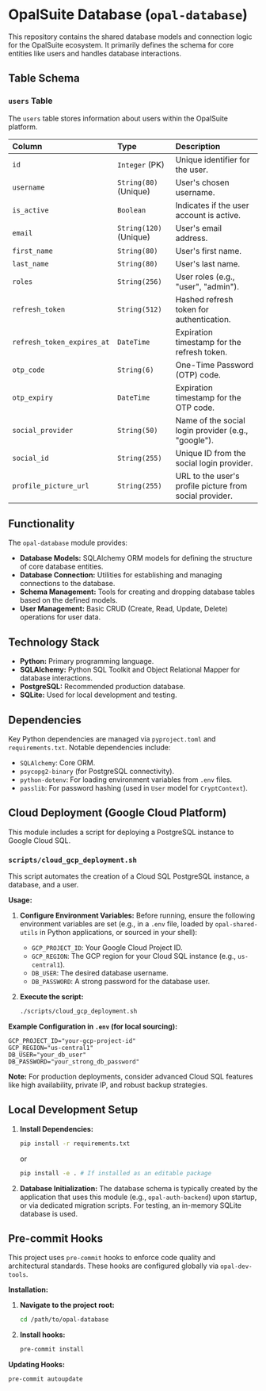 # OpalSuite Database (`opal-database`)

This repository contains the shared database models and connection logic for the OpalSuite ecosystem. It primarily defines the schema for core entities like users and handles database interactions.

## Table Schema

### `users` Table

The `users` table stores information about users within the OpalSuite platform.

| Column                     | Type                 | Description                                       |
| :------------------------- | :------------------- | :------------------------------------------------ |
| `id`                       | `Integer` (PK)       | Unique identifier for the user.                   |
| `username`                 | `String(80)` (Unique)| User's chosen username.                           |
| `is_active`                | `Boolean`            | Indicates if the user account is active.          |
| `email`                    | `String(120)` (Unique)| User's email address.                             |
| `first_name`               | `String(80)`         | User's first name.                                |
| `last_name`                | `String(80)`         | User's last name.                                 |
| `roles`                    | `String(256)`        | User roles (e.g., "user", "admin").               |
| `refresh_token`            | `String(512)`        | Hashed refresh token for authentication.          |
| `refresh_token_expires_at` | `DateTime`           | Expiration timestamp for the refresh token.       |
| `otp_code`                 | `String(6)`          | One-Time Password (OTP) code.                     |
| `otp_expiry`               | `DateTime`           | Expiration timestamp for the OTP code.            |
| `social_provider`          | `String(50)`         | Name of the social login provider (e.g., "google").|
| `social_id`                | `String(255)`        | Unique ID from the social login provider.         |
| `profile_picture_url`      | `String(255)`        | URL to the user's profile picture from social provider.|

## Functionality

The `opal-database` module provides:

*   **Database Models:** SQLAlchemy ORM models for defining the structure of core database entities.
*   **Database Connection:** Utilities for establishing and managing connections to the database.
*   **Schema Management:** Tools for creating and dropping database tables based on the defined models.
*   **User Management:** Basic CRUD (Create, Read, Update, Delete) operations for user data.

## Technology Stack

*   **Python:** Primary programming language.
*   **SQLAlchemy:** Python SQL Toolkit and Object Relational Mapper for database interactions.
*   **PostgreSQL:** Recommended production database.
*   **SQLite:** Used for local development and testing.

## Dependencies

Key Python dependencies are managed via `pyproject.toml` and `requirements.txt`. Notable dependencies include:

*   `SQLAlchemy`: Core ORM.
*   `psycopg2-binary` (for PostgreSQL connectivity).
*   `python-dotenv`: For loading environment variables from `.env` files.
*   `passlib`: For password hashing (used in `User` model for `CryptContext`).

## Cloud Deployment (Google Cloud Platform)

This module includes a script for deploying a PostgreSQL instance to Google Cloud SQL.

### `scripts/cloud_gcp_deployment.sh`

This script automates the creation of a Cloud SQL PostgreSQL instance, a database, and a user.

**Usage:**

1.  **Configure Environment Variables:** Before running, ensure the following environment variables are set (e.g., in a `.env` file, loaded by `opal-shared-utils` in Python applications, or sourced in your shell):
    *   `GCP_PROJECT_ID`: Your Google Cloud Project ID.
    *   `GCP_REGION`: The GCP region for your Cloud SQL instance (e.g., `us-central1`).
    *   `DB_USER`: The desired database username.
    *   `DB_PASSWORD`: A strong password for the database user.

2.  **Execute the script:**
    ```bash
    ./scripts/cloud_gcp_deployment.sh
    ```

**Example Configuration in `.env` (for local sourcing):**

```
GCP_PROJECT_ID="your-gcp-project-id"
GCP_REGION="us-central1"
DB_USER="your_db_user"
DB_PASSWORD="your_strong_db_password"
```

**Note:** For production deployments, consider advanced Cloud SQL features like high availability, private IP, and robust backup strategies.

## Local Development Setup

1.  **Install Dependencies:**
    ```bash
    pip install -r requirements.txt
    ```
    or
    ```bash
    pip install -e . # If installed as an editable package
    ```
2.  **Database Initialization:**
    The database schema is typically created by the application that uses this module (e.g., `opal-auth-backend`) upon startup, or via dedicated migration scripts. For testing, an in-memory SQLite database is used.

## Pre-commit Hooks

This project uses `pre-commit` hooks to enforce code quality and architectural standards. These hooks are configured globally via `opal-dev-tools`.

**Installation:**

1.  **Navigate to the project root:**
    ```bash
    cd /path/to/opal-database
    ```
2.  **Install hooks:**
    ```bash
    pre-commit install
    ```

**Updating Hooks:**

```bash
pre-commit autoupdate
```
